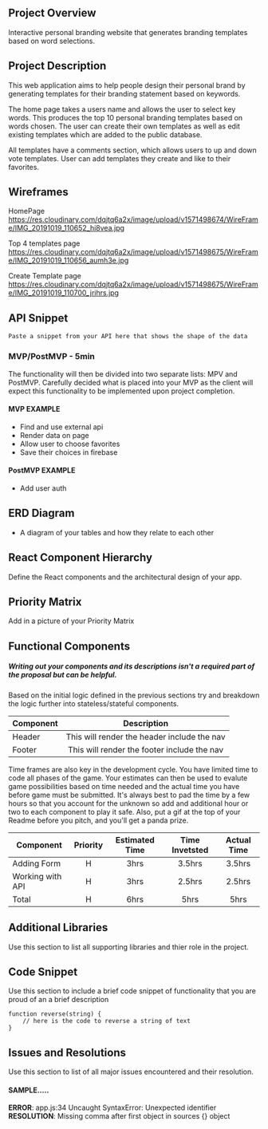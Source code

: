 ## Project Overview
 Interactive personal branding website that generates branding templates based on word selections. 

## Project Description
This web application aims to help people design their personal brand by generating templates for their branding statement based on keywords.

The home page takes a users name and allows the user to select key words. This produces the top 10 personal branding templates based on words chosen. The user can create their own templates as well as edit existing templates which are added to the public database. 

All templates have a comments section, which allows users to up and down vote templates. User can add templates they create and like to their favorites.

## Wireframes
HomePage
https://res.cloudinary.com/dqjtq6a2x/image/upload/v1571498674/WireFrame/IMG_20191019_110652_hi8vea.jpg

Top 4 templates page 
https://res.cloudinary.com/dqjtq6a2x/image/upload/v1571498675/WireFrame/IMG_20191019_110656_aumh3e.jpg

Create Template page
https://res.cloudinary.com/dqjtq6a2x/image/upload/v1571498675/WireFrame/IMG_20191019_110700_jrihrs.jpg


## API Snippet

```
Paste a snippet from your API here that shows the shape of the data
```

### MVP/PostMVP - 5min

The functionality will then be divided into two separate lists: MPV and PostMVP.  Carefully decided what is placed into your MVP as the client will expect this functionality to be implemented upon project completion.  

#### MVP EXAMPLE
- Find and use external api 
- Render data on page 
- Allow user to choose favorites 
- Save their choices in firebase

#### PostMVP EXAMPLE

- Add user auth

## ERD Diagram

- A diagram of your tables and how they relate to each other

## React Component Hierarchy

Define the React components and the architectural design of your app.

## Priority Matrix

Add in a picture of your Priority Matrix

## Functional Components
##### Writing out your components and its descriptions isn't a required part of the proposal but can be helpful.

Based on the initial logic defined in the previous sections try and breakdown the logic further into stateless/stateful components. 

| Component | Description | 
| --- | :---: |  
| Header | This will render the header include the nav | 
| Footer | This will render the footer include the nav | 


Time frames are also key in the development cycle.  You have limited time to code all phases of the game.  Your estimates can then be used to evalute game possibilities based on time needed and the actual time you have before game must be submitted. It's always best to pad the time by a few hours so that you account for the unknown so add and additional hour or two to each component to play it safe. Also, put a gif at the top of your Readme before you pitch, and you'll get a panda prize.

| Component | Priority | Estimated Time | Time Invetsted | Actual Time |
| --- | :---: |  :---: | :---: | :---: |
| Adding Form | H | 3hrs| 3.5hrs | 3.5hrs |
| Working with API | H | 3hrs| 2.5hrs | 2.5hrs |
| Total | H | 6hrs| 5hrs | 5hrs |


## Additional Libraries
 Use this section to list all supporting libraries and thier role in the project. 

## Code Snippet

Use this section to include a brief code snippet of functionality that you are proud of an a brief description  

```
function reverse(string) {
	// here is the code to reverse a string of text
}
```

## Issues and Resolutions
 Use this section to list of all major issues encountered and their resolution.

#### SAMPLE.....
**ERROR**: app.js:34 Uncaught SyntaxError: Unexpected identifier                                
**RESOLUTION**: Missing comma after first object in sources {} object